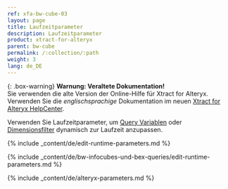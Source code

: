 ```yaml
---
ref: xfa-bw-cube-03
layout: page
title: Laufzeitparameter
description: Laufzeitparameter
product: xtract-for-alteryx
parent: bw-cube
permalink: /:collection/:path
weight: 3
lang: de_DE
---
```


{: .box-warning}
**Warnung: Veraltete Dokumentation!** <br>
Sie verwenden die alte Version der Online-Hilfe für Xtract for Alteryx.<br>
Verwenden Sie die *englischsprachige* Dokumentation im neuen [Xtract for Alteryx HelpCenter](https://helpcenter.theobald-software.com/xtract-for-alteryx/documentation/introduction/).

Verwenden Sie Laufzeitparameter, um [Query Variablen](./variablen) oder [Dimensionsfilter](./eine-bw-cube-quelle-definieren#einstellen-eines-dimensionsfilters) dynamisch zur Laufzeit anzupassen.

{% include _content/de/edit-runtime-parameters.md %}

{% include _content/de/bw-infocubes-und-bex-queries/edit-runtime-parameters.md %}

{% include _content/de/alteryx-parameters.md %}